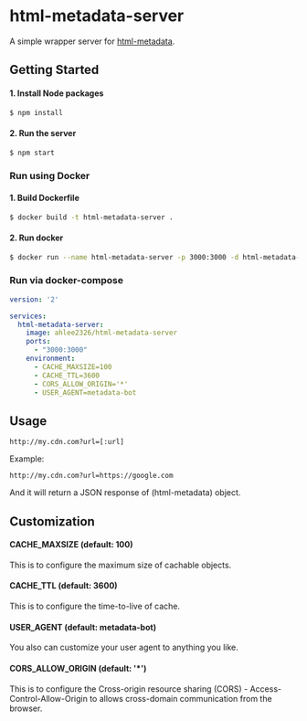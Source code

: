 # html-metadata-server
A simple wrapper server for [html-metadata](https://github.com/wikimedia/html-metadata).

## Getting Started

#### 1. Install Node packages

```sh
$ npm install
```

#### 2. Run the server

```sh
$ npm start
```

### Run using Docker

#### 1. Build Dockerfile

```sh
$ docker build -t html-metadata-server .
```

#### 2. Run docker

```sh
$ docker run --name html-metadata-server -p 3000:3000 -d html-metadata-server
```

### Run via docker-compose

```yaml
version: '2'

services:
  html-metadata-server:
    image: ahlee2326/html-metadata-server
    ports:
      - "3000:3000"
    environment:
      - CACHE_MAXSIZE=100
      - CACHE_TTL=3600
      - CORS_ALLOW_ORIGIN='*'
      - USER_AGENT=metadata-bot
```

## Usage

`http://my.cdn.com?url=[:url]`

Example:

`http://my.cdn.com?url=https://google.com`

And it will return a JSON response of (html-metadata) object.

## Customization

#### CACHE_MAXSIZE (default: 100)

This is to configure the maximum size of cachable objects.

#### CACHE_TTL (default: 3600)

This is to configure the time-to-live of cache.

#### USER_AGENT (default: metadata-bot)

You also can customize your user agent to anything you like.

#### CORS_ALLOW_ORIGIN (default: '*')

This is to configure the Cross-origin resource sharing (CORS) - Access-Control-Allow-Origin to allows cross-domain communication from the browser.
